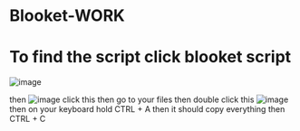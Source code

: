 # Blooket-WORK

# To find the script click blooket script
![image](https://github.com/user-attachments/assets/21659fc3-6be4-4d06-a80a-2272e38f2f2a)

then ![image](https://github.com/user-attachments/assets/4f9e1ae8-c1af-4553-a80e-0645cea9690d)
 click this then go to your files then double click this ![image](https://github.com/user-attachments/assets/f92947ed-9bc0-4bd4-aeec-afc724005be0)
then on your keyboard hold CTRL + A then it should copy everything then CTRL + C
